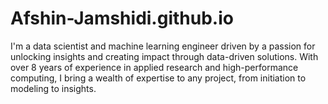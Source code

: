 # Afshin-Jamshidi.github.io
I'm a data scientist and machine learning engineer driven by a passion for unlocking insights and creating impact through data-driven solutions. With over 8 years of experience in applied research and high-performance computing, I bring a wealth of expertise to any project, from initiation to modeling to insights.
